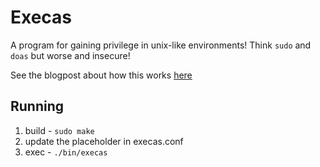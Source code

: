 # Execas

A program for gaining privilege in unix-like environments! Think `sudo` and `doas` but worse and insecure!

See the blogpost about how this works [here]()

## Running

1. build - `sudo make`
2. update the placeholder in execas.conf
3. exec - `./bin/execas`
